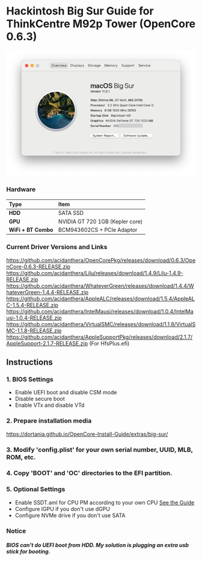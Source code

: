 # Hackintosh Big Sur Guide for ThinkCentre M92p Tower (OpenCore 0.6.3)

![Snapshot](images/snapshot.png)

### Hardware

Type|Item
:----|:----
**HDD** | SATA SSD
**GPU** | NVIDIA GT 720 1GB (Kepler core)
**WiFi + BT Combo** | BCM943602CS + PCIe Adaptor

### Current Driver Versions and Links
https://github.com/acidanthera/OpenCorePkg/releases/download/0.6.3/OpenCore-0.6.3-RELEASE.zip
https://github.com/acidanthera/Lilu/releases/download/1.4.9/Lilu-1.4.9-RELEASE.zip
https://github.com/acidanthera/WhateverGreen/releases/download/1.4.4/WhateverGreen-1.4.4-RELEASE.zip
https://github.com/acidanthera/AppleALC/releases/download/1.5.4/AppleALC-1.5.4-RELEASE.zip
https://github.com/acidanthera/IntelMausi/releases/download/1.0.4/IntelMausi-1.0.4-RELEASE.zip
https://github.com/acidanthera/VirtualSMC/releases/download/1.1.8/VirtualSMC-1.1.8-RELEASE.zip
https://github.com/acidanthera/AppleSupportPkg/releases/download/2.1.7/AppleSupport-2.1.7-RELEASE.zip
(For HfsPlus.efi)

## Instructions
### 1. BIOS Settings
* Enable UEFI boot and disable CSM mode
* Disable secure boot
* Enable VTx and disable VTd
### 2. Prepare installation media 
https://dortania.github.io/OpenCore-Install-Guide/extras/big-sur/
### 3. Modify 'config.plist' for your own serial number, UUID, MLB, ROM, etc.
### 4. Copy 'BOOT' and 'OC' directories to the EFI partition.  
### 5. Optional Settings
* Enable SSDT.aml for CPU PM according to your own CPU
[See the Guide](https://github.com/Piker-Alpha/ssdtPRGen.sh)
* Configure IGPU if you don't use dGPU
* Configure NVMe drive if you don't use SATA

### Notice
##### BIOS can't do UEFI boot from HDD. My solution is plugging an extra usb stick for booting.

